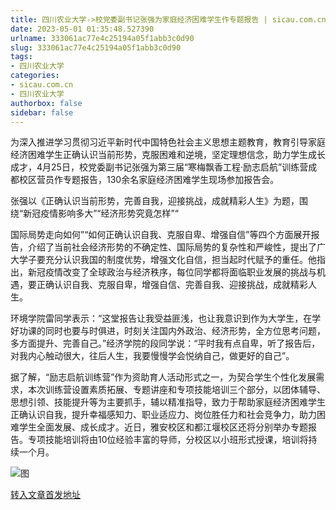 ```yaml
---
title: 四川农业大学->校党委副书记张强为家庭经济困难学生作专题报告 | sicau.com.cn
date: 2023-05-01 01:35:48.527390
urlname: 333061ac77e4c25194a05f1abb3c0d90
slug: 333061ac77e4c25194a05f1abb3c0d90
tags: 
- 四川农业大学
categories:
- sicau.com.cn
- 四川农业大学
authorbox: false
sidebar: false
---
```

为深入推进学习贯彻习近平新时代中国特色社会主义思想主题教育，教育引导家庭经济困难学生正确认识当前形势，克服困难和逆境，坚定理想信念，助力学生成长成才，4月25日，校党委副书记张强为第三届“寒梅飘香工程·励志启航”训练营成都校区营员作专题报告，130余名家庭经济困难学生现场参加报告会。

张强以《正确认识当前形势，完善自我，迎接挑战，成就精彩人生》为题，围绕“新冠疫情影响多大”“经济形势究竟怎样”“
<!--more-->
国际局势走向如何”“如何正确认识自我、克服自卑、增强自信”等四个方面展开报告，介绍了当前社会经济形势的不确定性、国际局势的复杂性和严峻性，提出了广大学子要充分认识我国的制度优势，增强文化自信，担当起时代赋予的重任。他指出，新冠疫情改变了全球政治与经济秩序，每位同学都将面临职业发展的挑战与机遇，要正确认识自我、克服自卑，增强自信、完善自我、迎接挑战，成就精彩人生。

环境学院雷同学表示：“这堂报告让我受益匪浅，也让我意识到作为大学生，在学好功课的同时也要与时俱进，时刻关注国内外政治、经济形势，全方位思考问题，多方面提升、完善自己。”经济学院的段同学说：“平时我有点自卑，听了报告后，对我内心触动很大，往后人生，我要慢慢学会悦纳自己，做更好的自己”。

据了解，“励志启航训练营”作为资助育人活动形式之一，为契合学生个性化发展需求，本次训练营设置素质拓展、专题讲座和专项技能培训三个部分，以团体辅导、思想引领、技能提升等为主要抓手，辅以精准指导，致力于帮助家庭经济困难学生正确认识自我，提升幸福感知力、职业适应力、岗位胜任力和社会竞争力，助力困难学生全面发展、成长成才。近日，雅安校区和都江堰校区还将分别举办专题报告。专项技能培训将由10位经验丰富的导师，分校区以小班形式授课，培训将持续一个月。

![图](https://news.sicau.edu.cn/__local/F/9E/F6/6E4423F48D485F6C95108233A26_80D201FB_24337B.png)

[转入文章首发地址](https://news.sicau.edu.cn/info/1078/72035.htm)